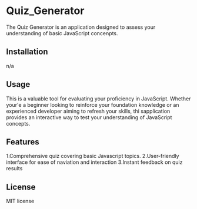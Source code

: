 # Quiz_Generator
The Quiz Generator is an application designed to assess your understanding of basic JavaScript concenpts.

## Installation
n/a

## Usage
This is a valuable tool for evaluating your proficiency in JavaScript.  Whether your'e a beginner looking to reinforce your foundation knowledge or an experienced developer aiming to refresh your skills, thi sapplication provides an interactive way to test your understanding of JavaScript concepts.

## Features
1.Comprehensive quiz covering basic Javascript topics.
2.User-friendly interface for ease of naviation and interaction
3.Instant feedback on quiz results

## License
MIT license 